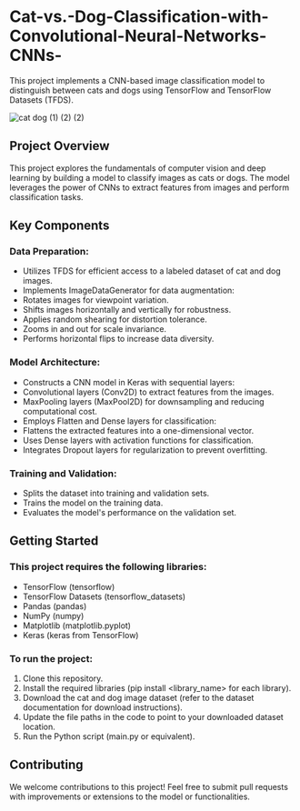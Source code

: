 # Cat-vs.-Dog-Classification-with-Convolutional-Neural-Networks-CNNs-

This project implements a CNN-based image classification model to distinguish between cats and dogs using TensorFlow and TensorFlow Datasets (TFDS).

![cat dog (1) (2) (2)](https://github.com/KZV027/Cat-vs.-Dog-Classification-with-Convolutional-Neural-Networks-CNNs-/assets/94216170/56d34ad9-4a17-4e46-bb3e-f809cd039338)


## Project Overview
This project explores the fundamentals of computer vision and deep learning by building a model to classify images as cats or dogs. The model leverages the power of CNNs to extract features from images and perform classification tasks.

## Key Components
### Data Preparation:
* Utilizes TFDS for efficient access to a labeled dataset of cat and dog images.
* Implements ImageDataGenerator for data augmentation:
* Rotates images for viewpoint variation.
* Shifts images horizontally and vertically for robustness.
* Applies random shearing for distortion tolerance.
* Zooms in and out for scale invariance.
* Performs horizontal flips to increase data diversity.

### Model Architecture:
* Constructs a CNN model in Keras with sequential layers:
* Convolutional layers (Conv2D) to extract features from the images.
* MaxPooling layers (MaxPool2D) for downsampling and reducing computational cost.
* Employs Flatten and Dense layers for classification:
* Flattens the extracted features into a one-dimensional vector.
* Uses Dense layers with activation functions for classification.
* Integrates Dropout layers for regularization to prevent overfitting.

### Training and Validation:
* Splits the dataset into training and validation sets.
* Trains the model on the training data.
* Evaluates the model's performance on the validation set.


## Getting Started

### This project requires the following libraries:
* TensorFlow (tensorflow)
* TensorFlow Datasets (tensorflow_datasets)
* Pandas (pandas)
* NumPy (numpy)
* Matplotlib (matplotlib.pyplot)
* Keras (keras from TensorFlow)

### To run the project:
1. Clone this repository.
2. Install the required libraries (pip install <library_name> for each library).
3. Download the cat and dog image dataset (refer to the dataset documentation for download instructions).
4. Update the file paths in the code to point to your downloaded dataset location.
5. Run the Python script (main.py or equivalent).

## Contributing
We welcome contributions to this project! Feel free to submit pull requests with improvements or extensions to the model or functionalities.
